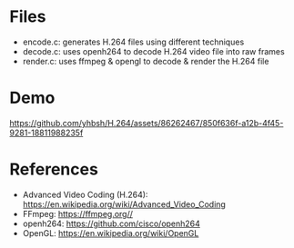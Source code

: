 # Files
- encode.c: generates H.264 files using different techniques
- decode.c: uses openh264 to decode H.264 video file into raw frames
- render.c: uses ffmpeg & opengl to decode & render the H.264 file

# Demo
https://github.com/yhbsh/H.264/assets/86262467/850f636f-a12b-4f45-9281-18811988235f

# References
- Advanced Video Coding (H.264): https://en.wikipedia.org/wiki/Advanced_Video_Coding
- FFmpeg: https://ffmpeg.org//
- openh264: https://github.com/cisco/openh264
- OpenGL: https://en.wikipedia.org/wiki/OpenGL
